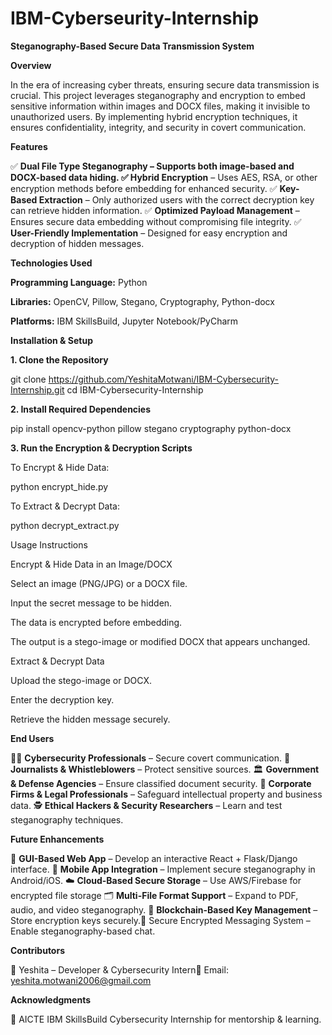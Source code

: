 # IBM-Cyberseurity-Internship

**Steganography-Based Secure Data Transmission System**

**Overview**

In the era of increasing cyber threats, ensuring secure data transmission is crucial. This project leverages steganography and encryption to embed sensitive information within images and DOCX files, making it invisible to unauthorized users. By implementing hybrid encryption techniques, it ensures confidentiality, integrity, and security in covert communication.

**Features**

✅ **Dual File Type Steganography **– Supports both image-based and DOCX-based data hiding.
✅** Hybrid Encryption** – Uses AES, RSA, or other encryption methods before embedding for enhanced security.
✅ **Key-Based Extraction** – Only authorized users with the correct decryption key can retrieve hidden information.
✅ **Optimized Payload Management** – Ensures secure data embedding without compromising file integrity.
✅ **User-Friendly Implementation** – Designed for easy encryption and decryption of hidden messages.

**Technologies Used**

**Programming Language:** Python

**Libraries:** OpenCV, Pillow, Stegano, Cryptography, Python-docx

**Platforms:** IBM SkillsBuild, Jupyter Notebook/PyCharm

**Installation & Setup**

**1. Clone the Repository**

git clone https://github.com/YeshitaMotwani/IBM-Cybersecurity-Internship.git
cd IBM-Cybersecurity-Internship

**2. Install Required Dependencies**

pip install opencv-python pillow stegano cryptography python-docx

**3. Run the Encryption & Decryption Scripts**

To Encrypt & Hide Data:

python encrypt_hide.py

To Extract & Decrypt Data:

python decrypt_extract.py

Usage Instructions

Encrypt & Hide Data in an Image/DOCX

Select an image (PNG/JPG) or a DOCX file.

Input the secret message to be hidden.

The data is encrypted before embedding.

The output is a stego-image or modified DOCX that appears unchanged.

Extract & Decrypt Data

Upload the stego-image or DOCX.

Enter the decryption key.

Retrieve the hidden message securely.

**End Users**

👨‍💻 **Cybersecurity Professionals** – Secure covert communication.
📰 **Journalists & Whistleblowers** – Protect sensitive sources.
🏛️ **Government & Defense Agencies** – Ensure classified document security.
🏢 **Corporate Firms & Legal Professionals** – Safeguard intellectual property and business data.
🕵️ **Ethical Hackers & Security Researchers** – Learn and test steganography techniques.

**Future Enhancements**

🚀 **GUI-Based Web App** – Develop an interactive React + Flask/Django interface.
📱 **Mobile App Integration** – Implement secure steganography in Android/iOS.
☁️ **Cloud-Based Secure Storage** – Use AWS/Firebase for encrypted file storage
🗂️ **Multi-File Format Support** – Expand to PDF, audio, and video steganography.
🔑 **Blockchain-Based Key Management** – Store encryption keys securely.💬 Secure Encrypted Messaging System – Enable steganography-based chat.

**Contributors**

👤 Yeshita – Developer & Cybersecurity Intern📧 Email: yeshita.motwani2006@gmail.com 


**Acknowledgments**

🙏 AICTE IBM SkillsBuild Cybersecurity Internship for mentorship & learning.

